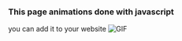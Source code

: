 ### This page animations done with javascript 
you can add it to your website
![GIF](https://github.com/Abdelrahmanhassan1/My-Assets/blob/master/Javascript%20Animation.gif)